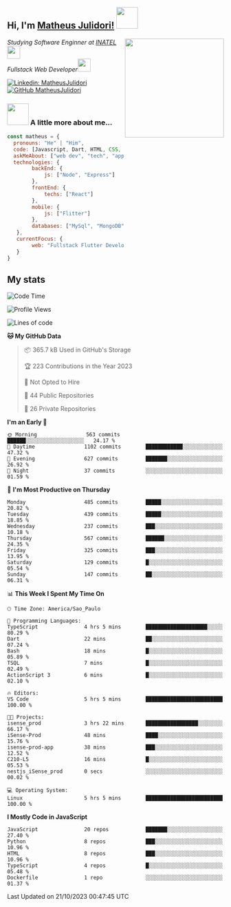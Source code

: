 <h2> Hi, I'm <a href="https://matheusjulidori.github.io" target="_blank">Matheus Julidori!</a> <img src="https://media.giphy.com/media/12oufCB0MyZ1Go/giphy.gif" width="50"></h2>
<img align='right' src="https://media.giphy.com/media/3oKIPnAiaMCws8nOsE/giphy.gif" width="230" height="auto">
<p><em>Studying Software Enginner at <a href="http://www.inatel.br" target="_blank">INATEL</a><img src="https://media.giphy.com/media/fYSnHlufseco8Fh93Z/giphy.gif" width="30"></br>
  Fullstack Web Developer<img src="https://media.giphy.com/media/WUlplcMpOCEmTGBtBW/giphy.gif" width="30">
</em></p>

[![Linkedin: MatheusJulidori](https://img.shields.io/badge/-MatheusJulidori-blue?style=flat-square&logo=Linkedin&logoColor=white&link=https://www.linkedin.com/in/MatheusJulidori/)](https://www.linkedin.com/in/MatheusJulidori/)
[![GitHub MatheusJulidori](https://img.shields.io/github/followers/matheusjulidori?label=follow&style=social)](https://github.com/MatheusJulidori)


### <img src="https://media.giphy.com/media/VgCDAzcKvsR6OM0uWg/giphy.gif" width="50"> A little more about me...  

```javascript
const matheus = {
  pronouns: "He" | "Him",
  code: [Javascript, Dart, HTML, CSS, Python, Java, C++],
  askMeAbout: ["web dev", "tech", "app dev", "games"],
  technologies: {
        backEnd: {
            js: ["Node", "Express"]
        },
        frontEnd: {
            techs: ["React"]
        },
        mobile: {
            js: ["Flitter"]
        },
        databases: ["MySql", "MongoDB","PostgreSQL","MariaDB"],
   },
   currentFocus: {
        web: "Fullstack Flutter Development"
   }
}
```
<h2>My stats</h2>

<!--START_SECTION:waka-->
![Code Time](http://img.shields.io/badge/Code%20Time-376%20hrs%2010%20mins-blue)

![Profile Views](http://img.shields.io/badge/Profile%20Views-0-blue)

![Lines of code](https://img.shields.io/badge/From%20Hello%20World%20I%27ve%20Written-7.1%20million%20lines%20of%20code-blue)

**🐱 My GitHub Data** 

> 📦 365.7 kB Used in GitHub's Storage 
 > 
> 🏆 223 Contributions in the Year 2023
 > 
> 🚫 Not Opted to Hire
 > 
> 📜 44 Public Repositories 
 > 
> 🔑 26 Private Repositories 
 > 
**I'm an Early 🐤** 

```text
🌞 Morning                563 commits         ██████░░░░░░░░░░░░░░░░░░░   24.17 % 
🌆 Daytime                1102 commits        ████████████░░░░░░░░░░░░░   47.32 % 
🌃 Evening                627 commits         ███████░░░░░░░░░░░░░░░░░░   26.92 % 
🌙 Night                  37 commits          ░░░░░░░░░░░░░░░░░░░░░░░░░   01.59 % 
```
📅 **I'm Most Productive on Thursday** 

```text
Monday                   485 commits         █████░░░░░░░░░░░░░░░░░░░░   20.82 % 
Tuesday                  439 commits         █████░░░░░░░░░░░░░░░░░░░░   18.85 % 
Wednesday                237 commits         ███░░░░░░░░░░░░░░░░░░░░░░   10.18 % 
Thursday                 567 commits         ██████░░░░░░░░░░░░░░░░░░░   24.35 % 
Friday                   325 commits         ███░░░░░░░░░░░░░░░░░░░░░░   13.95 % 
Saturday                 129 commits         █░░░░░░░░░░░░░░░░░░░░░░░░   05.54 % 
Sunday                   147 commits         ██░░░░░░░░░░░░░░░░░░░░░░░   06.31 % 
```


📊 **This Week I Spent My Time On** 

```text
🕑︎ Time Zone: America/Sao_Paulo

💬 Programming Languages: 
TypeScript               4 hrs 5 mins        ████████████████████░░░░░   80.29 % 
Dart                     22 mins             ██░░░░░░░░░░░░░░░░░░░░░░░   07.24 % 
Bash                     18 mins             █░░░░░░░░░░░░░░░░░░░░░░░░   05.89 % 
TSQL                     7 mins              █░░░░░░░░░░░░░░░░░░░░░░░░   02.49 % 
ActionScript 3           6 mins              █░░░░░░░░░░░░░░░░░░░░░░░░   02.10 % 

🔥 Editors: 
VS Code                  5 hrs 5 mins        █████████████████████████   100.00 % 

🐱‍💻 Projects: 
isense_prod              3 hrs 22 mins       █████████████████░░░░░░░░   66.17 % 
iSense-Prod              48 mins             ████░░░░░░░░░░░░░░░░░░░░░   15.76 % 
isense-prod-app          38 mins             ███░░░░░░░░░░░░░░░░░░░░░░   12.52 % 
C210-L5                  16 mins             █░░░░░░░░░░░░░░░░░░░░░░░░   05.53 % 
nestjs_iSense_prod       0 secs              ░░░░░░░░░░░░░░░░░░░░░░░░░   00.02 % 

💻 Operating System: 
Linux                    5 hrs 5 mins        █████████████████████████   100.00 % 
```

**I Mostly Code in JavaScript** 

```text
JavaScript               20 repos            ███████░░░░░░░░░░░░░░░░░░   27.40 % 
Python                   8 repos             ███░░░░░░░░░░░░░░░░░░░░░░   10.96 % 
HTML                     8 repos             ███░░░░░░░░░░░░░░░░░░░░░░   10.96 % 
TypeScript               4 repos             █░░░░░░░░░░░░░░░░░░░░░░░░   05.48 % 
Dockerfile               1 repo              ░░░░░░░░░░░░░░░░░░░░░░░░░   01.37 % 
```




 Last Updated on 21/10/2023 00:47:45 UTC
<!--END_SECTION:waka-->
